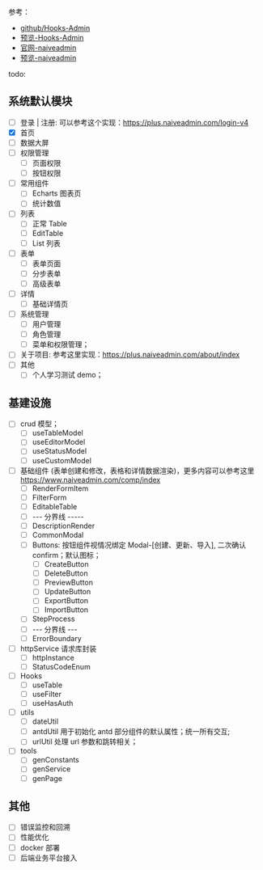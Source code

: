 参考：

- [github/Hooks-Admin](https://github.com/HalseySpicy/Hooks-Admin) 
- [预览-Hooks-Admin](https://pro.spicyboy.cn/#/auth/page)
- [官网-naiveadmin](https://www.naiveadmin.com/)
- [预览-naiveadmin](https://plus.naiveadmin.com/)

todo:

## 系统默认模块

- [ ] 登录 | 注册: 可以参考这个实现：https://plus.naiveadmin.com/login-v4
- [x] 首页
- [ ] 数据大屏
- [ ] 权限管理
  - [ ] 页面权限
  - [ ] 按钮权限
- [ ] 常用组件
  - [ ] Echarts 图表页
  - [ ] 统计数值
- [ ] 列表
  - [ ] 正常 Table
  - [ ] EditTable
  - [ ] List 列表
- [ ] 表单
  - [ ] 表单页面
  - [ ] 分步表单
  - [ ] 高级表单
- [ ] 详情
  - [ ] 基础详情页
- [ ] 系统管理
  - [ ] 用户管理
  - [ ] 角色管理
  - [ ] 菜单和权限管理；
- [ ] 关于项目: 参考这里实现：https://plus.naiveadmin.com/about/index
- [ ] 其他
  - [ ] 个人学习测试 demo；

## 基建设施

- [ ] crud 模型；
  - [ ] useTableModel
  - [ ] useEditorModel
  - [ ] useStatusModel
  - [ ] useCustomModel
- [ ] 基础组件 (表单创建和修改，表格和详情数据渲染)，更多内容可以参考这里 https://www.naiveadmin.com/comp/index
  - [ ] RenderFormItem
  - [ ] FilterForm
  - [ ] EditableTable
  - [ ] --- 分界线 -----
  - [ ] DescriptionRender
  - [ ] CommonModal
  - [ ] Buttons: 按钮组件视情况绑定 Modal-[创建、更新、导入], 二次确认 confirm；默认图标；
    - [ ] CreateButton
    - [ ] DeleteButton
    - [ ] PreviewButton
    - [ ] UpdateButton
    - [ ] ExportButton
    - [ ] ImportButton
  - [ ] StepProcess
  - [ ] --- 分界线 ---
  - [ ] ErrorBoundary
- [ ] httpService 请求库封装
  - [ ] httpInstance
  - [ ] StatusCodeEnum
- [ ] Hooks
  - [ ] useTable
  - [ ] useFilter
  - [ ] useHasAuth
- [ ] utils
  - [ ] dateUtil
  - [ ] antdUtil 用于初始化 antd 部分组件的默认属性；统一所有交互;
  - [ ] urlUtil 处理 url 参数和跳转相关；
- [ ] tools
  - [ ] genConstants
  - [ ] genService
  - [ ] genPage

## 其他

- [ ] 错误监控和回溯
- [ ] 性能优化
- [ ] docker 部署
- [ ] 后端业务平台接入